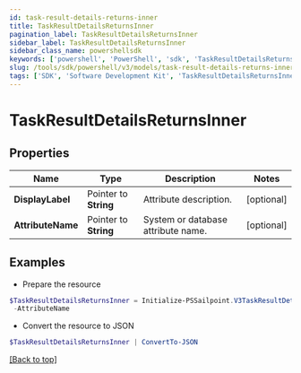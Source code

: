 ```yaml
---
id: task-result-details-returns-inner
title: TaskResultDetailsReturnsInner
pagination_label: TaskResultDetailsReturnsInner
sidebar_label: TaskResultDetailsReturnsInner
sidebar_class_name: powershellsdk
keywords: ['powershell', 'PowerShell', 'sdk', 'TaskResultDetailsReturnsInner', 'TaskResultDetailsReturnsInner'] 
slug: /tools/sdk/powershell/v3/models/task-result-details-returns-inner
tags: ['SDK', 'Software Development Kit', 'TaskResultDetailsReturnsInner', 'TaskResultDetailsReturnsInner']
---
```



# TaskResultDetailsReturnsInner

## Properties

Name | Type | Description | Notes
------------ | ------------- | ------------- | -------------
**DisplayLabel** |  Pointer to **String** | Attribute description. | [optional] 
**AttributeName** |  Pointer to **String** | System or database attribute name. | [optional] 

## Examples

- Prepare the resource
```powershell
$TaskResultDetailsReturnsInner = Initialize-PSSailpoint.V3TaskResultDetailsReturnsInner  -DisplayLabel   `
 -AttributeName  
```

- Convert the resource to JSON
```powershell
$TaskResultDetailsReturnsInner | ConvertTo-JSON
```


[[Back to top]](#) 

